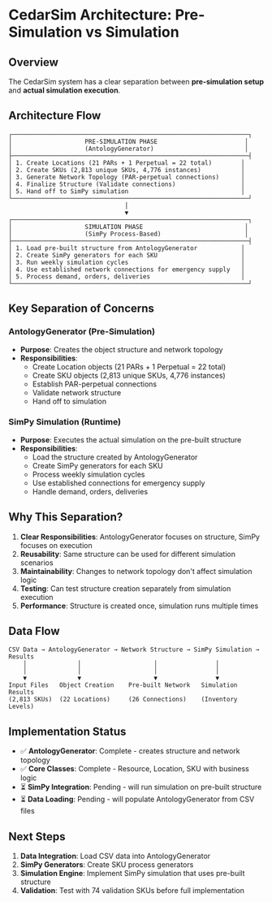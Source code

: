 # CedarSim Architecture: Pre-Simulation vs Simulation

## Overview
The CedarSim system has a clear separation between **pre-simulation setup** and **actual simulation execution**.

## Architecture Flow

```
┌─────────────────────────────────────────────────────────────────┐
│                    PRE-SIMULATION PHASE                        │
│                    (AntologyGenerator)                         │
├─────────────────────────────────────────────────────────────────┤
│ 1. Create Locations (21 PARs + 1 Perpetual = 22 total)        │
│ 2. Create SKUs (2,813 unique SKUs, 4,776 instances)           │
│ 3. Generate Network Topology (PAR-perpetual connections)      │
│ 4. Finalize Structure (Validate connections)                  │
│ 5. Hand off to SimPy simulation                               │
└─────────────────────────────────────────────────────────────────┘
                                │
                                ▼
┌─────────────────────────────────────────────────────────────────┐
│                    SIMULATION PHASE                            │
│                    (SimPy Process-Based)                       │
├─────────────────────────────────────────────────────────────────┤
│ 1. Load pre-built structure from AntologyGenerator            │
│ 2. Create SimPy generators for each SKU                       │
│ 3. Run weekly simulation cycles                               │
│ 4. Use established network connections for emergency supply   │
│ 5. Process demand, orders, deliveries                         │
└─────────────────────────────────────────────────────────────────┘
```

## Key Separation of Concerns

### AntologyGenerator (Pre-Simulation)
- **Purpose**: Creates the object structure and network topology
- **Responsibilities**:
  - Create Location objects (21 PARs + 1 Perpetual = 22 total)
  - Create SKU objects (2,813 unique SKUs, 4,776 instances)
  - Establish PAR-perpetual connections
  - Validate network structure
  - Hand off to simulation

### SimPy Simulation (Runtime)
- **Purpose**: Executes the actual simulation on the pre-built structure
- **Responsibilities**:
  - Load the structure created by AntologyGenerator
  - Create SimPy generators for each SKU
  - Process weekly simulation cycles
  - Use established connections for emergency supply
  - Handle demand, orders, deliveries

## Why This Separation?

1. **Clear Responsibilities**: AntologyGenerator focuses on structure, SimPy focuses on execution
2. **Reusability**: Same structure can be used for different simulation scenarios
3. **Maintainability**: Changes to network topology don't affect simulation logic
4. **Testing**: Can test structure creation separately from simulation execution
5. **Performance**: Structure is created once, simulation runs multiple times

## Data Flow

```
CSV Data → AntologyGenerator → Network Structure → SimPy Simulation → Results
    │              │                    │                │
    │              │                    │                │
    ▼              ▼                    ▼                ▼
Input Files   Object Creation    Pre-built Network   Simulation Results
(2,813 SKUs)  (22 Locations)     (26 Connections)    (Inventory Levels)
```

## Implementation Status

- ✅ **AntologyGenerator**: Complete - creates structure and network topology
- ✅ **Core Classes**: Complete - Resource, Location, SKU with business logic
- ⏳ **SimPy Integration**: Pending - will run simulation on pre-built structure
- ⏳ **Data Loading**: Pending - will populate AntologyGenerator from CSV files

## Next Steps

1. **Data Integration**: Load CSV data into AntologyGenerator
2. **SimPy Generators**: Create SKU process generators
3. **Simulation Engine**: Implement SimPy simulation that uses pre-built structure
4. **Validation**: Test with 74 validation SKUs before full implementation
